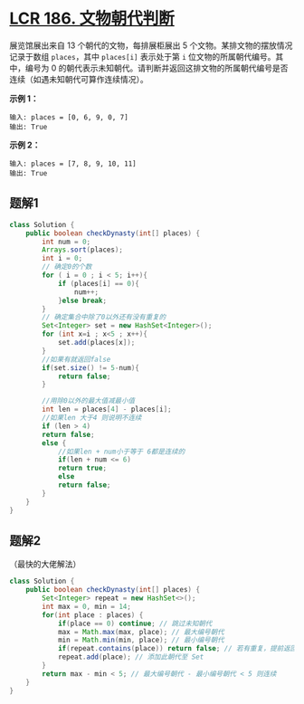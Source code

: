 # [LCR 186. 文物朝代判断](https://leetcode.cn/problems/bu-ke-pai-zhong-de-shun-zi-lcof/)

展览馆展出来自 13 个朝代的文物，每排展柜展出 5 个文物。某排文物的摆放情况记录于数组 `places`，其中 `places[i]` 表示处于第 `i` 位文物的所属朝代编号。其中，编号为 0 的朝代表示未知朝代。请判断并返回这排文物的所属朝代编号是否连续（如遇未知朝代可算作连续情况）。

 

**示例 1：**

```
输入: places = [0, 6, 9, 0, 7]
输出: True
```

 

**示例 2：**

```
输入: places = [7, 8, 9, 10, 11]
输出: True
```

 

## 题解1

```java
class Solution {
    public boolean checkDynasty(int[] places) {
        int num = 0;
        Arrays.sort(places);
        int i = 0;
        // 确定0的个数
        for ( i = 0 ; i < 5; i++){
            if (places[i] == 0){
                num++;
            }else break;
        } 
        // 确定集合中除了0以外还有没有重复的
        Set<Integer> set = new HashSet<Integer>(); 
        for (int x=i ; x<5 ; x++){
            set.add(places[x]);
        }
        //如果有就返回false
        if(set.size() != 5-num){
            return false;
        }

        //用除0以外的最大值减最小值
        int len = places[4] - places[i];
        //如果len 大于4 则说明不连续
        if (len > 4)
        return false;
        else {
            //如果len + num小于等于 6都是连续的
            if(len + num <= 6)
            return true;
            else
            return false;
        } 
    }
}
```



## 题解2

（最快的大佬解法）



```java
class Solution {
    public boolean checkDynasty(int[] places) {
        Set<Integer> repeat = new HashSet<>();
        int max = 0, min = 14;
        for(int place : places) {
            if(place == 0) continue; // 跳过未知朝代
            max = Math.max(max, place); // 最大编号朝代
            min = Math.min(min, place); // 最小编号朝代
            if(repeat.contains(place)) return false; // 若有重复，提前返回 false
            repeat.add(place); // 添加此朝代至 Set
        }
        return max - min < 5; // 最大编号朝代 - 最小编号朝代 < 5 则连续
    }
}
```

